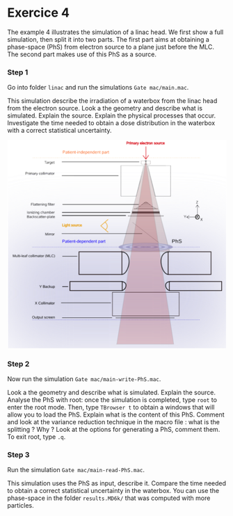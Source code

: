 # Exercice 4

The example 4 illustrates the simulation of a linac head. We first show a full simulation, then split it into two parts. The first part aims at obtaining a phase-space (PhS) from electron source to a plane just before the MLC. The second part makes use of this PhS as a source.

### Step 1

Go into folder ```linac``` and run the simulations ```Gate mac/main.mac```.

This simulation describe the irradiation of a waterbox from the linac head from the electron source. Look a the geometry and describe what is simulated. Explain the source. Explain the physical processes that occur. Investigate the time needed to obtain a dose distribution in the waterbox with a correct statistical uncertainty.

![](linac.png)

### Step 2

Now run the simulation ```Gate mac/main-write-PhS.mac```.

Look a the geometry and describe what is simulated. Explain the source. Analyse the PhS with root: once the simulation is completed, type ```root``` to enter the root mode. Then, type ```TBrowser t``` to obtain a windows that will allow you to load the PhS. Explain what is the content of this PhS. Comment and look at the variance reduction technique in the macro file : what is the splitting ? Why ? Look at the options for generating a PhS, comment them. To exit root, type ```.q```.


### Step 3

Run the simulation ```Gate mac/main-read-PhS.mac```.

This simulation uses the PhS as input, describe it. Compare the time needed to obtain a correct statistical uncertainty in the waterbox. You can use the phase-space in the folder ```results.MD6k/``` that was computed with more particles.
